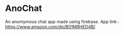 # AnoChat

An anomymous chat app made using firebase. App link : https://www.amazon.com/dp/B01M9HED4B/
